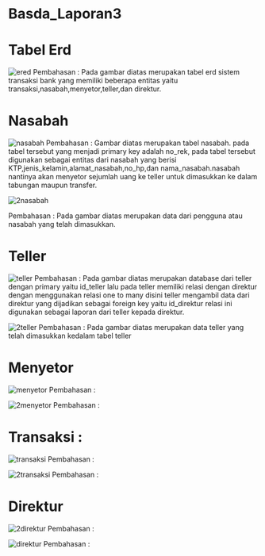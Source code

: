 # Basda_Laporan3
# Tabel Erd
![ered](https://github.com/kevnrnldi/Basda_Laporan3/assets/131644812/0aff8994-a81b-4710-9c59-7257c1e5e67b)
Pembahasan :
Pada gambar diatas merupakan tabel erd sistem transaksi bank yang memiliki beberapa entitas yaitu transaksi,nasabah,menyetor,teller,dan direktur.


# Nasabah
![nasabah](https://github.com/kevnrnldi/Basda_Laporan3/assets/131644812/c8d89c68-eb79-428a-925d-b3d04f79a3e0)
Pembahasan :
Gambar diatas merupakan tabel nasabah. pada tabel tersebut yang menjadi primary key adalah no_rek, pada tabel tersebut digunakan sebagai entitas dari nasabah yang berisi KTP,jenis_kelamin,alamat_nasabah,no_hp,dan nama_nasabah.nasabah nantinya akan menyetor sejumlah uang ke teller untuk dimasukkan ke dalam tabungan maupun transfer.

![2nasabah](https://github.com/kevnrnldi/Basda_Laporan3/assets/131644812/94e604b8-74cd-4f54-9a3b-77bfeca3c240)

Pembahasan :
Pada gambar diatas merupakan data dari pengguna atau nasabah yang telah dimasukkan.

# Teller 
![teller](https://github.com/kevnrnldi/Basda_Laporan3/assets/131644812/230954d6-20a6-409e-9d62-f500a0cc8f31)
Pembahasan :
Pada gambar diatas merupakan database dari teller dengan primary yaitu id_teller lalu pada teller memiliki relasi dengan direktur dengan menggunakan relasi one to many disini teller mengambil data dari direktur yang dijadikan sebagai foreign key yaitu id_direktur relasi ini digunakan sebagai laporan dari teller kepada direktur.

![2teller](https://github.com/kevnrnldi/Basda_Laporan3/assets/131644812/51f56556-8985-48ad-a5b5-e768ea319a08)
Pembahasan :
Pada gambar diatas merupakan data teller yang telah dimasukkan kedalam tabel teller

# Menyetor
![menyetor](https://github.com/kevnrnldi/Basda_Laporan3/assets/131644812/9a6c0851-af42-42cd-8a7d-4ff58b5ff9ea)
Pembahasan :

![2menyetor](https://github.com/kevnrnldi/Basda_Laporan3/assets/131644812/677746e0-0ded-488e-b97e-e1cffcde603a)
Pembahasan :



# Transaksi :
![transaksi](https://github.com/kevnrnldi/Basda_Laporan3/assets/131644812/0ca3463d-8673-486f-af86-2eeda055bd1b)
Pembahasan :

![2transaksi](https://github.com/kevnrnldi/Basda_Laporan3/assets/131644812/07dba141-4966-44de-8c25-9b5d6c8f621c)
Pembahasan :

# Direktur
![2direktur](https://github.com/kevnrnldi/Basda_Laporan3/assets/131644812/c3c4862d-06dd-489d-8ddd-65cc439c56e5)
Pembahasan :

![direktur](https://github.com/kevnrnldi/Basda_Laporan3/assets/131644812/87938f22-2643-4da4-808d-e7e0ccfeb7b3)
Pembahasan :
